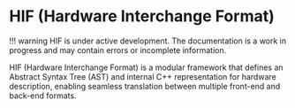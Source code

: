 # HIF (Hardware Interchange Format)

!!! warning
    HIF is under active development. The documentation is a work in progress and
    may contain errors or incomplete information.

HIF (Hardware Interchange Format) is a modular framework that defines an
Abstract Syntax Tree (AST) and internal C++ representation for hardware
description, enabling seamless translation between multiple front-end and
back-end formats.
